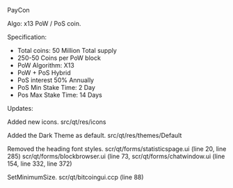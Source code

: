 
PayCon 

Algo: x13 PoW / PoS coin.

Specification:
- Total coins: 50 Million Total supply
- 250-50 Coins per PoW block
- PoW Algorithm: X13
- PoW + PoS Hybrid
- PoS interest 50% Annually
- PoS Min Stake Time: 2 Day
- Pos Max Stake Time: 14 Days

Updates:

Added new icons.
	src/qt/res/icons

Added the Dark Theme as default. 
	src/qt/res/themes/Default

Removed the heading font styles.
	scr/qt/forms/statisticspage.ui	(line 20, line 285)
	scr/qt/forms/blockbrowser.ui	(line 73, 
	scr/qt/forms/chatwindow.ui	(line 154, line 332, line 372)

SetMinimumSize.
	scr/qt/bitcoingui.ccp (line 88)

